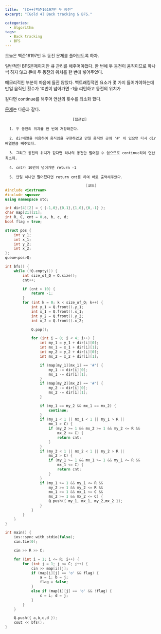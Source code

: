 ```yaml
---
title:  "[C++]백준16197번 두 동전"
excerpt: "[Gold 4] Back tracking & BFS."

categories:
  - Algorithm
tags:
  - Back tracking
  - BFS
---
```

오늘은 백준16197번 두 동전 문제를 풀어보도록 하자.

일반적인 BFS문제이지만 큐 관리를 해주어야했다. 한 번에 두 동전이 움직이므로 하나씩 하지 않고 큐에 두 동전의 위치를 한 번에 넣어주었다.

메모리적인 부분이 마음에 들진 않았다. 백트래킹적인 요소가 몇 가지 들어가야하는데 만일 움직인 횟수가 10번이 넘어가면 -1을 리턴하고 동전의 위치가 

같다면 continue를 해주어 연산의 횟수를 최소화 했다.

[문제](https://www.acmicpc.net/problem/16197)는 다음과 같다.


                                   [접근법]

      1. 두 동전의 위치를 한 번에 저장해준다.
      
      2. dir배열을 이용하여 움직임을 구현하였고 만일 움직인 곳에 '#' 이 있으면 다시 dir배열만큼 빼주었다.
      
      3. 그리고 동전의 위치가 같다면 하나의 동전만 떨어질 수 없으므로 continue하여 연산 최소화.
      
      4. cnt가 10번이 넘어가면 return -1
      
      5. 만일 하나만 떨어졌다면 return cnt를 하여 바로 출력해주었다.
      

```c++
                                     [코드]
#include <iostream>
#include <queue>
using namespace std;

int dir[4][2] = { {-1,0},{0,1},{1,0},{0,-1} };
char map[21][21];
int R, C, cnt = 0,a, b, c, d;
bool flag = true;

struct pos {
	int y_1;
	int x_1;
	int y_2;
	int x_2;
};
queue<pos>Q;

int bfs() {
	while (!Q.empty()) {
		int size_of_Q = Q.size();
		cnt++;

		if (cnt > 10) {
			return -1;
		}
		for (int k = 0; k < size_of_Q; k++) {
			int y_1 = Q.front().y_1;
			int x_1 = Q.front().x_1;
			int y_2 = Q.front().y_2;
			int x_2 = Q.front().x_2;

			Q.pop();

			for (int i = 0; i < 4; i++) {
				int my_1 = y_1 + dir[i][0];
				int mx_1 = x_1 + dir[i][1];
				int my_2 = y_2 + dir[i][0];
				int mx_2 = x_2 + dir[i][1];

				if (map[my_1][mx_1] == '#') {
					my_1 -= dir[i][0];
					mx_1 -= dir[i][1];
				}
				if (map[my_2][mx_2] == '#') {
					my_2 -= dir[i][0];
					mx_2 -= dir[i][1];
				}

				if (my_1 == my_2 && mx_1 == mx_2) {
					continue;
				}
				if (my_1 < 1 || mx_1 < 1 || my_1 > R ||
					mx_1 > C) {
					if (my_2 >= 1 && mx_2 >= 1 && my_2 <= R &&
						mx_2 <= C) {
						return cnt;
					}
				}
				if (my_2 < 1 || mx_2 < 1 || my_2 > R ||
					mx_2 > C) {
					if (my_1 >= 1 && mx_1 >= 1 && my_1 <= R &&
						mx_1 <= C) {
						return cnt;
					}
				}
				if (my_1 >= 1 && my_1 <= R &&
					my_2 >= 1 && my_2 <= R &&
					mx_1 >= 1 && mx_1 <= C &&
					mx_2 >= 1 && mx_2 <= C) {
					Q.push({ my_1, mx_1, my_2,mx_2 });
				}
			}
		}
	}
}

int main() {
	ios::sync_with_stdio(false);
	cin.tie(0);

	cin >> R >> C;

	for (int i = 1; i <= R; i++) {
		for (int j = 1; j <= C; j++) {
			cin >> map[i][j];
			if (map[i][j] == 'o' && flag) {
				a = i; b = j;
				flag = false;
			}
			else if (map[i][j] == 'o' && !flag) {
				c = i; d = j;
			}
		}
	}

	Q.push({ a,b,c,d });
	cout << bfs();
}
```
